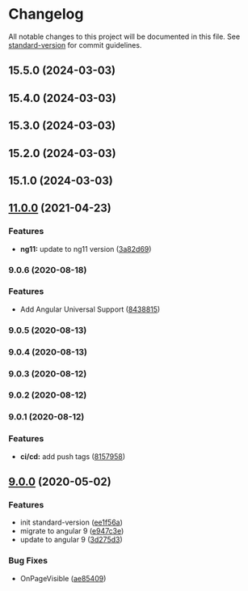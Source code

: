 # Changelog

All notable changes to this project will be documented in this file. See [standard-version](https://github.com/conventional-changelog/standard-version) for commit guidelines.

## 15.5.0 (2024-03-03)

## 15.4.0 (2024-03-03)

## 15.3.0 (2024-03-03)

## 15.2.0 (2024-03-03)

## 15.1.0 (2024-03-03)

## [11.0.0](https://github.com/olivierlsc/angular-page-visibility/compare/9.0.6...11.0.0) (2021-04-23)

### Features

- **ng11:** update to ng11 version ([3a82d69](https://github.com/olivierlsc/angular-page-visibility/commit/3a82d6977fa295146544c45c8ba9cd94c4b82444))

### 9.0.6 (2020-08-18)

### Features

- Add Angular Universal Support ([8438815](https://github.com/olivierlsc/angular-page-visibility/commit/843881540da39c61d0bede1aa5acb67f343a9531))

### 9.0.5 (2020-08-13)

### 9.0.4 (2020-08-13)

### 9.0.3 (2020-08-12)

### 9.0.2 (2020-08-12)

### 9.0.1 (2020-08-12)

### Features

- **ci/cd:** add push tags ([8157958](https://github.com/olivierlsc/angular-page-visibility/commit/8157958c686729bffcf248820bf9f799324a2875))

## [9.0.0](https://github.com/olivierlsc/angular-page-visibility/compare/v6.1.4...v9.0.0) (2020-05-02)

### Features

- init standard-version ([ee1f56a](https://github.com/olivierlsc/angular-page-visibility/commit/ee1f56ab063874c91b41f0ca179e895e2cda657e))
- migrate to angular 9 ([e947c3e](https://github.com/olivierlsc/angular-page-visibility/commit/e947c3eb5202f99aaabaec4306df62deac72e8c2))
- update to angular 9 ([3d275d3](https://github.com/olivierlsc/angular-page-visibility/commit/3d275d3e55b702ff31df97d9ba6af0e905e09576))

### Bug Fixes

- OnPageVisible ([ae85409](https://github.com/olivierlsc/angular-page-visibility/commit/ae85409dc82f15665e28bd06d711ba1960bb70ab))
